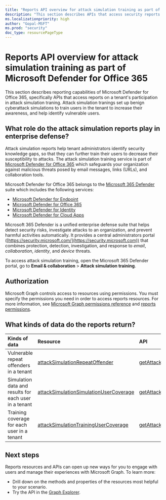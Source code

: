 ```yaml
---
title: "Reports API overview for attack simulation training as part of Microsoft Defender for Office 365"
description: "This section describes APIs that access security reports that are part of Microsoft Defender for Office 365."
ms.localizationpriority: high
author: "Gopal-MSFT"
ms.prod: "security"
doc_type: resourcePageType
---
```


# Reports API overview for attack simulation training as part of Microsoft Defender for Office 365


This section describes reporting capabilities of Microsoft Defender for Office 365, specifically APIs that access reports on a tenant's participation in attack simulation traning. Attack simulation tranings set up benign cyberattack simulations to train users in the tenant to increase their awareness, and help identify vulnerable users.

## What role do the attack simulation reports play in enterprise defense?

Attack simulation reports help tenant administrators identify security knowledge gaps, so that they can further train their users to decrease their susceptibility to attacks. The attack simulation training service is part of [Microsoft Defender for Office 365](/microsoft-365/security/office-365-security/defender-for-office-365?view=o365-worldwide&preserve-view=true) which safeguards your organization against malicious threats posed by email messages, links (URLs), and collaboration tools.

Microsoft Defender for Office 365 belongs to the [Microsoft 365 Defender](/microsoft-365/security/defender/microsoft-365-defender?view=o365-worldwide&preserve-view=true) suite which includes the following services:

- [Microsoft Defender for Endpoint](/microsoft-365/security/defender-endpoint/microsoft-defender-endpoint)
- [Microsoft Defender for Office 365](/microsoft-365/security/office-365-security/overview)
- [Microsoft Defender for Identity](/defender-for-identity/)
- [Microsoft Defender for Cloud Apps](/cloud-app-security/)

Microsoft 365 Defender is a unified enterprise defense suite that helps detect security risks, investigate attacks to an organization, and prevent harmful activities automatically. It provides a central administrators portal ([https://security.microsoft.com/](https://security.microsoft.com)) that combines protection, detection, investigation, and response to _email_, _collaboration_, _identity_, and _device_ threats.

To access attack simulation training, open the Microsoft 365 Defender portal, go to **Email & collaboration** > **Attack simulation training**.


## Authorization

Microsoft Graph controls access to resources using permissions. You must specify the permissions you need in order to access reports resources. For more information, see [Microsoft Graph permissions reference](/graph/permissions-reference) and [reports permissions](/graph/permissions-reference#reports-permissions).

## What kinds of data do the reports return?

| Kinds of data          | Resource                                | API         |
|:---------------------- |:--------------------------------------- |:------------|
| Vulnerable repeat offenders in a tenant | [attackSimulationRepeatOffender](attacksimulationrepeatoffender.md) | [getAttackSimulationRepeatOffenders](../api/securityreportsroot-getattacksimulationrepeatoffenders.md) |
| Simulation data and results for each user in a tenant | [attackSimulationSimulationUserCoverage](attacksimulationsimulationusercoverage.md) | [getAttackSimulationSimulationUserCoverage](../api/securityreportsroot-getattacksimulationsimulationusercoverage.md) |
| Training coverage for each user in a tenant | [attackSimulationTrainingUserCoverage](attacksimulationtrainingusercoverage.md) | [getAttackSimulationTrainingUserCoverage](../api/securityreportsroot-getattacksimulationtrainingusercoverage.md) |

## Next steps

Reports resources and APIs can open up new ways for you to engage with users and manage their experiences with Microsoft Graph. To learn more:

- Drill down on the methods and properties of the resources most helpful to your scenario.
- Try the API in the [Graph Explorer](https://developer.microsoft.com/graph/graph-explorer).

